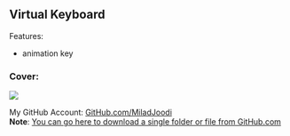 ## Virtual Keyboard

Features:  
- animation key

### Cover:
![](https://s28.picofile.com/file/8465743176/01.gif)

My GitHub Account: [GitHub.com/MiladJoodi](https://github.com/miladjoodi)  
**Note**: [You can go here to download a single folder or file from GitHub.com](https://minhaskamal.github.io/DownGit/#/home)
